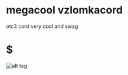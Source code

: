 # megacool vzlomkacord
otc3 cord very cool and swag


# $$$$$$$$$ 
![alt tag](https://yt3.ggpht.com/ytc/AAUvwnjcHan4dcskqItRXdoTHxRrG8Y6Wem0FaIxQlDKsA=s900-c-k-c0x00ffffff-no-rj "vzlomer")
